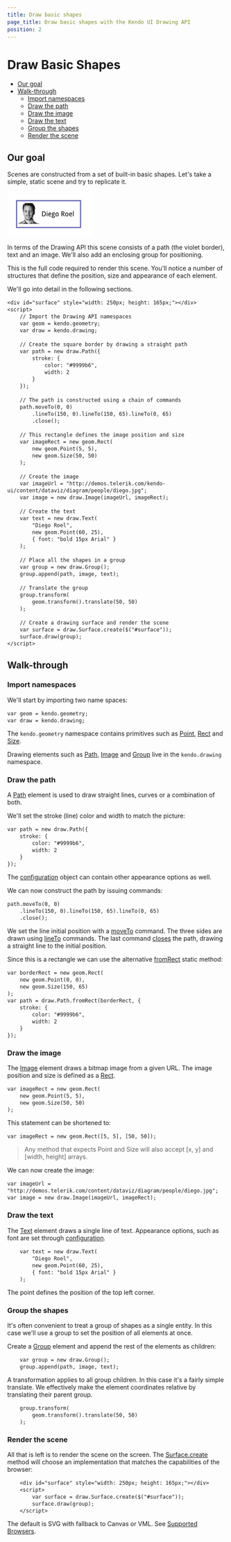 ```yaml
---
title: Draw basic shapes
page_title: Draw basic shapes with the Kendo UI Drawing API
position: 2
---
```


# Draw Basic Shapes

- [Our goal](#our-goal)
- [Walk-through](#walk-through)
    - [Import namespaces](#import-namespaces)
    - [Draw the path](#draw-the-path)
    - [Draw the image](#draw-the-image)
    - [Draw the text](#draw-the-text)
    - [Group the shapes](#group-the-shapes)
    - [Render the scene](#render-the-scene)

## Our goal

Scenes are constructed from a set of built-in basic shapes.
Let's take a simple, static scene and try to replicate it.

![Basic Scene](images/basic-scene.png)

In terms of the Drawing API this scene consists of a path (the violet border),
text and an image. We'll also add an enclosing group for positioning.

This is the full code required to render this scene.
You'll notice a number of structures that define the
position, size and appearance of each element.

We'll go into detail in the following sections.

    <div id="surface" style="width: 250px; height: 165px;"></div>
    <script>
        // Import the Drawing API namespaces
        var geom = kendo.geometry;
        var draw = kendo.drawing;

        // Create the square border by drawing a straight path
        var path = new draw.Path({
            stroke: {
                color: "#9999b6",
                width: 2
            }
        });

        // The path is constructed using a chain of commands
        path.moveTo(0, 0)
            .lineTo(150, 0).lineTo(150, 65).lineTo(0, 65)
            .close();

        // This rectangle defines the image position and size
        var imageRect = new geom.Rect(
            new geom.Point(5, 5),
            new geom.Size(50, 50)
        );

        // Create the image
        var imageUrl = "http://demos.telerik.com/kendo-ui/content/dataviz/diagram/people/diego.jpg";
        var image = new draw.Image(imageUrl, imageRect);

        // Create the text
        var text = new draw.Text(
            "Diego Roel",
            new geom.Point(60, 25),
            { font: "bold 15px Arial" }
        );

        // Place all the shapes in a group
        var group = new draw.Group();
        group.append(path, image, text);

        // Translate the group
        group.transform(
            geom.transform().translate(50, 50)
        );

        // Create a drawing surface and render the scene
        var surface = draw.Surface.create($("#surface"));
        surface.draw(group);
    </script>

## Walk-through

### Import namespaces

We'll start by importing two name spaces:

    var geom = kendo.geometry;
    var draw = kendo.drawing;

The `kendo.geometry` namespace contains primitives such as
[Point](/api/dataviz/geometry/point),
[Rect](/api/dataviz/geometry/rect) and
[Size](/api/dataviz/geometry/size).

Drawing elements such as
[Path](/api/dataviz/drawing/path),
[Image](/api/dataviz/drawing/image) and
[Group](/api/dataviz/drawing/group)
live in the `kendo.drawing` namespace.

### Draw the path
A [Path](/api/dataviz/drawing/path) element is used to
draw straight lines, curves or a combination of both.

We'll set the stroke (line) color and width to match the picture:

    var path = new draw.Path({
        stroke: {
            color: "#9999b6",
            width: 2
        }
    });

The [configuration](/api/dataviz/drawing/path#configuration) object
can contain other appearance options as well.

We can now construct the path by issuing commands:

    path.moveTo(0, 0)
        .lineTo(150, 0).lineTo(150, 65).lineTo(0, 65)
        .close();

We set the line initial position with a
[moveTo](/api/dataviz/drawing/path#methods-moveTo) command.
The three sides are drawn using
[lineTo](/kendo-ui/api/dataviz/drawing/path#methods-lineTo) commands.
The last command
[closes](/api/dataviz/drawing/path#methods-close)
the path, drawing a straight line to the initial position.

Since this is a rectangle we can use the alternative
[fromRect](/api/dataviz/drawing/path#fromrect)
static method:

    var borderRect = new geom.Rect(
        new geom.Point(0, 0),
        new geom.Size(150, 65)
    );
    var path = draw.Path.fromRect(borderRect, {
        stroke: {
            color: "#9999b6",
            width: 2
        }
    });

### Draw the image
The [Image](/api/dataviz/drawing/image) element draws a bitmap image from a given URL.
The image position and size is defined as a [Rect](/api/dataviz/geometry/rect).

    var imageRect = new geom.Rect(
        new geom.Point(5, 5),
        new geom.Size(50, 50)
    );

This statement can be shortened to:

    var imageRect = new geom.Rect([5, 5], [50, 50]);

> Any method that expects Point and Size will also accept [x, y] and [width, height] arrays.

We can now create the image:

    var imageUrl = "http://demos.telerik.com/content/dataviz/diagram/people/diego.jpg";
    var image = new draw.Image(imageUrl, imageRect);

### Draw the text
The [Text](/api/dataviz/drawing/text) element draws a single line of text.
Appearance options, such as font are set through
[configuration](/api/dataviz/drawing/text#configuration).

        var text = new draw.Text(
            "Diego Roel",
            new geom.Point(60, 25),
            { font: "bold 15px Arial" }
        );

The point defines the position of the top left corner.

### Group the shapes
It's often convenient to treat a group of shapes as a single entity.
In this case we'll use a group to set the position of all elements at once.

Create a [Group](/api/dataviz/drawing/group) element and append the rest of the elements as children:

        var group = new draw.Group();
        group.append(path, image, text);

A transformation applies to all group children. In this case it's a fairly simple translate.
We effectively make the element coordinates relative by translating their parent group.

        group.transform(
            geom.transform().translate(50, 50)
        );

### Render the scene
All that is left is to render the scene on the screen.
The [Surface.create](/api/dataviz/drawing/surface#create) method will
choose an implementation that matches the capabilities of the browser:

        <div id="surface" style="width: 250px; height: 165px;"></div>
        <script>
            var surface = draw.Surface.create($("#surface"));
            surface.draw(group);
        </script>

The default is SVG with fallback to Canvas or VML.
See [Supported Browsers](supported-browsers).
